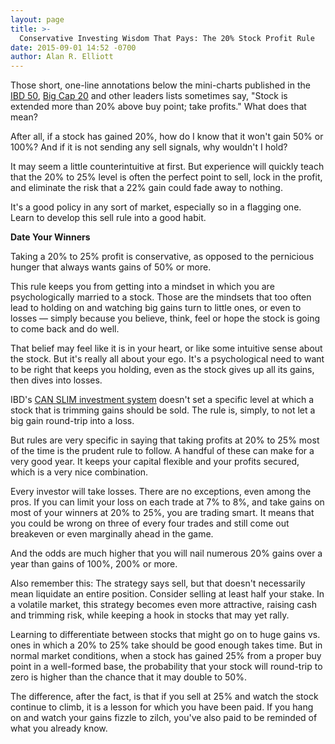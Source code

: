```yaml
---
layout: page
title: >-
  Conservative Investing Wisdom That Pays: The 20% Stock Profit Rule
date: 2015-09-01 14:52 -0700
author: Alan R. Elliott
---
```





Those short, one-line annotations below the mini-charts published in the [IBD 50](http://leaderboard.investors.com/ibd50/fulllist/), [Big Cap 20](http://news.investors.com/investing/inside-big-cap-20.htm) and other leaders lists sometimes say, "Stock is extended more than 20% above buy point; take profits." What does that mean?

  

After all, if a stock has gained 20%, how do I know that it won't gain 50% or 100%? And if it is not sending any sell signals, why wouldn't I hold?

  

It may seem a little counterintuitive at first. But experience will quickly teach that the 20% to 25% level is often the perfect point to sell, lock in the profit, and eliminate the risk that a 22% gain could fade away to nothing.

  

It's a good policy in any sort of market, especially so in a flagging one. Learn to develop this sell rule into a good habit.

  

**Date Your Winners**

  

Taking a 20% to 25% profit is conservative, as opposed to the pernicious hunger that always wants gains of 50% or more.

  

This rule keeps you from getting into a mindset in which you are psychologically married to a stock. Those are the mindsets that too often lead to holding on and watching big gains turn to little ones, or even to losses — simply because you believe, think, feel or hope the stock is going to come back and do well.

  

That belief may feel like it is in your heart, or like some intuitive sense about the stock. But it's really all about your ego. It's a psychological need to want to be right that keeps you holding, even as the stock gives up all its gains, then dives into losses.

  

IBD's [CAN SLIM investment system](http://education.investors.com/courselandingpage.aspx?id=735749&nav=IBDUCourse2) doesn't set a specific level at which a stock that is trimming gains should be sold. The rule is, simply, to not let a big gain round-trip into a loss.

  

But rules are very specific in saying that taking profits at 20% to 25% most of the time is the prudent rule to follow. A handful of these can make for a very good year. It keeps your capital flexible and your profits secured, which is a very nice combination.

  

Every investor will take losses. There are no exceptions, even among the pros. If you can limit your loss on each trade at 7% to 8%, and take gains on most of your winners at 20% to 25%, you are trading smart. It means that you could be wrong on three of every four trades and still come out breakeven or even marginally ahead in the game.

  

And the odds are much higher that you will nail numerous 20% gains over a year than gains of 100%, 200% or more.

  

Also remember this: The strategy says sell, but that doesn't necessarily mean liquidate an entire position. Consider selling at least half your stake. In a volatile market, this strategy becomes even more attractive, raising cash and trimming risk, while keeping a hook in stocks that may yet rally.

  

Learning to differentiate between stocks that might go on to huge gains vs. ones in which a 20% to 25% take should be good enough takes time. But in normal market conditions, when a stock has gained 25% from a proper buy point in a well-formed base, the probability that your stock will round-trip to zero is higher than the chance that it may double to 50%.

  

The difference, after the fact, is that if you sell at 25% and watch the stock continue to climb, it is a lesson for which you have been paid. If you hang on and watch your gains fizzle to zilch, you've also paid to be reminded of what you already know.




